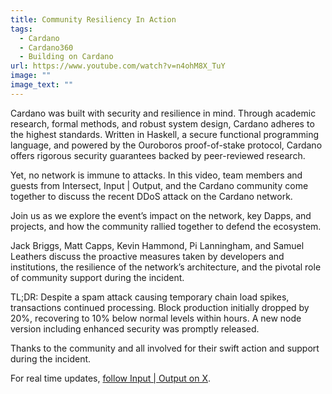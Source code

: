 ```yaml
---
title: Community Resiliency In Action
tags:
  - Cardano
  - Cardano360
  - Building on Cardano
url: https://www.youtube.com/watch?v=n4ohM8X_TuY
image: ""
image_text: ""
---
```


Cardano was built with security and resilience in mind. Through academic research, formal methods, and robust system design, Cardano adheres to the highest standards. Written in Haskell, a secure functional programming language, and powered by the Ouroboros proof-of-stake protocol, Cardano offers rigorous security guarantees backed by peer-reviewed research.

Yet, no network is immune to attacks. In this video, team members and guests from Intersect, Input | Output, and the Cardano community come together to discuss the recent DDoS attack on the Cardano network.

Join us as we explore the event’s impact on the network, key Dapps, and projects, and how the community rallied together to defend the ecosystem.

Jack Briggs, Matt Capps, Kevin Hammond, Pi Lanningham, and Samuel Leathers discuss the proactive measures taken by developers and institutions, the resilience of the network’s architecture, and the pivotal role of community support during the incident.

TL;DR: Despite a spam attack causing temporary chain load spikes, transactions continued processing. Block production initially dropped by 20%, recovering to 10% below normal levels within hours. A new node version including enhanced security was promptly released.

Thanks to the community and all involved for their swift action and support during the incident.

For real time updates, [follow Input | Output on X](https://x.com/InputOutputHK).
